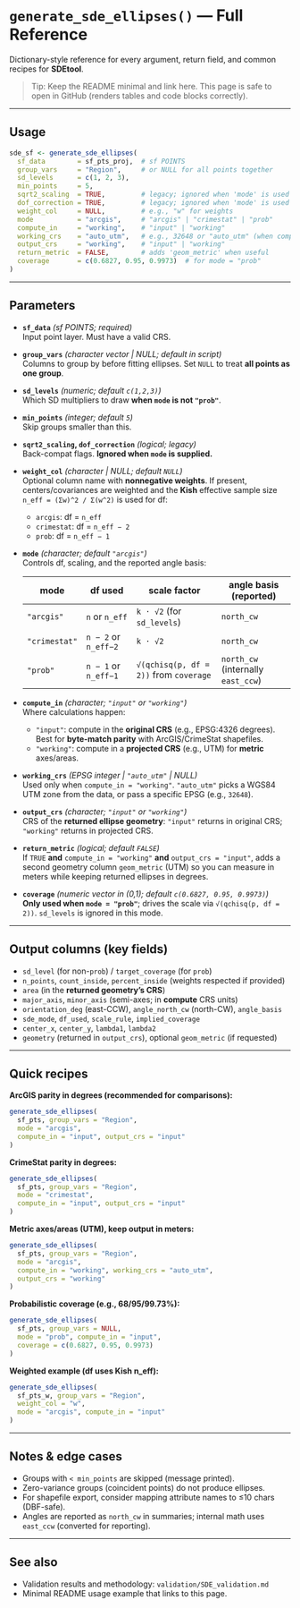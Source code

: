 # `generate_sde_ellipses()` — Full Reference

Dictionary-style reference for every argument, return field, and common recipes for **SDEtool**.

> Tip: Keep the README minimal and link here. This page is safe to open in GitHub (renders tables and code blocks correctly).

---

## Usage

```r
sde_sf <- generate_sde_ellipses(
  sf_data        = sf_pts_proj,  # sf POINTS
  group_vars     = "Region",     # or NULL for all points together
  sd_levels      = c(1, 2, 3),
  min_points     = 5,
  sqrt2_scaling  = TRUE,         # legacy; ignored when 'mode' is used
  dof_correction = TRUE,         # legacy; ignored when 'mode' is used
  weight_col     = NULL,         # e.g., "w" for weights
  mode           = "arcgis",     # "arcgis" | "crimestat" | "prob"
  compute_in     = "working",    # "input" | "working"
  working_crs    = "auto_utm",   # e.g., 32648 or "auto_utm" (when compute_in = "working")
  output_crs     = "working",    # "input" | "working"
  return_metric  = FALSE,        # adds 'geom_metric' when useful
  coverage       = c(0.6827, 0.95, 0.9973)  # for mode = "prob"
)
```

---

## Parameters

- **`sf_data`** *(sf POINTS; required)*  
  Input point layer. Must have a valid CRS.

- **`group_vars`** *(character vector \| NULL; default in script)*  
  Columns to group by before fitting ellipses. Set `NULL` to treat **all points as one group**.

- **`sd_levels`** *(numeric; default `c(1,2,3)`)*  
  Which SD multipliers to draw **when `mode` is not `"prob"`**.

- **`min_points`** *(integer; default `5`)*  
  Skip groups smaller than this.

- **`sqrt2_scaling`, `dof_correction`** *(logical; legacy)*  
  Back-compat flags. **Ignored when `mode` is supplied.**

- **`weight_col`** *(character \| NULL; default `NULL`)*  
  Optional column name with **nonnegative weights**. If present, centers/covariances are weighted and the **Kish** effective sample size `n_eff = (Σw)^2 / Σ(w^2)` is used for df:
  - `arcgis`: df = `n_eff`
  - `crimestat`: df = `n_eff − 2`
  - `prob`: df = `n_eff − 1`

- **`mode`** *(character; default `"arcgis"`)*  
  Controls df, scaling, and the reported angle basis:

  | mode          | df used              | scale factor                               | angle basis (reported) |
  |---------------|----------------------|--------------------------------------------|------------------------|
  | `"arcgis"`    | `n` or `n_eff`       | `k · √2` (for `sd_levels`)                 | `north_cw`             |
  | `"crimestat"` | `n − 2` or `n_eff−2` | `k · √2`                                   | `north_cw`             |
  | `"prob"`      | `n − 1` or `n_eff−1` | `√(qchisq(p, df = 2))` from `coverage`     | `north_cw` (internally `east_ccw`) |

- **`compute_in`** *(character; `"input"` or `"working"`)*  
  Where calculations happen:  
  - `"input"`: compute in the **original CRS** (e.g., EPSG:4326 degrees). Best for **byte-match parity** with ArcGIS/CrimeStat shapefiles.  
  - `"working"`: compute in a **projected CRS** (e.g., UTM) for **metric** axes/areas.

- **`working_crs`** *(EPSG integer \| `"auto_utm"` \| NULL)*  
  Used only when `compute_in = "working"`. `"auto_utm"` picks a WGS84 UTM zone from the data, or pass a specific EPSG (e.g., `32648`).

- **`output_crs`** *(character; `"input"` or `"working"`)*  
  CRS of the **returned ellipse geometry**: `"input"` returns in original CRS; `"working"` returns in projected CRS.

- **`return_metric`** *(logical; default `FALSE`)*  
  If `TRUE` **and** `compute_in = "working"` **and** `output_crs = "input"`, adds a second geometry column `geom_metric` (UTM) so you can measure in meters while keeping returned ellipses in degrees.

- **`coverage`** *(numeric vector in (0,1); default `c(0.6827, 0.95, 0.9973)`)*  
  **Only used when `mode = "prob"`**; drives the scale via `√(qchisq(p, df = 2))`. `sd_levels` is ignored in this mode.

---

## Output columns (key fields)

- `sd_level` (for non-`prob`) / `target_coverage` (for `prob`)  
- `n_points`, `count_inside`, `percent_inside` (weights respected if provided)  
- `area` (in the **returned geometry’s CRS**)  
- `major_axis`, `minor_axis` (semi-axes; in **compute** CRS units)  
- `orientation_deg` (east-CCW), `angle_north_cw` (north-CW), `angle_basis`  
- `sde_mode`, `df_used`, `scale_rule`, `implied_coverage`  
- `center_x`, `center_y`, `lambda1`, `lambda2`  
- `geometry` (returned in `output_crs`), optional `geom_metric` (if requested)

---

## Quick recipes

**ArcGIS parity in degrees (recommended for comparisons):**
```r
generate_sde_ellipses(
  sf_pts, group_vars = "Region",
  mode = "arcgis",
  compute_in = "input", output_crs = "input"
)
```

**CrimeStat parity in degrees:**
```r
generate_sde_ellipses(
  sf_pts, group_vars = "Region",
  mode = "crimestat",
  compute_in = "input", output_crs = "input"
)
```

**Metric axes/areas (UTM), keep output in meters:**
```r
generate_sde_ellipses(
  sf_pts, group_vars = "Region",
  mode = "arcgis",
  compute_in = "working", working_crs = "auto_utm",
  output_crs = "working"
)
```

**Probabilistic coverage (e.g., 68/95/99.73%):**
```r
generate_sde_ellipses(
  sf_pts, group_vars = NULL,
  mode = "prob", compute_in = "input",
  coverage = c(0.6827, 0.95, 0.9973)
)
```

**Weighted example (df uses Kish n_eff):**
```r
generate_sde_ellipses(
  sf_pts_w, group_vars = "Region",
  weight_col = "w",
  mode = "arcgis", compute_in = "input"
)
```

---

## Notes & edge cases

- Groups with `< min_points` are skipped (message printed).  
- Zero-variance groups (coincident points) do not produce ellipses.  
- For shapefile export, consider mapping attribute names to ≤10 chars (DBF-safe).  
- Angles are reported as `north_cw` in summaries; internal math uses `east_ccw` (converted for reporting).

---

## See also

- Validation results and methodology: `validation/SDE_validation.md`  
- Minimal README usage example that links to this page.
